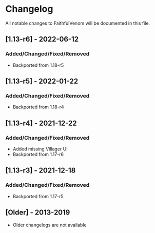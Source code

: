 # Changelog
All notable changes to FaithfulVenom will be documented in this file.

## [1.13-r6] - 2022-06-12
### Added/Changed/Fixed/Removed
- Backported from 1.18-r5

## [1.13-r5] - 2022-01-22
### Added/Changed/Fixed/Removed
- Backported from 1.18-r4

## [1.13-r4] - 2021-12-22
### Added/Changed/Fixed/Removed
- Added missing Villager UI
- Backported from 1.17-r6

## [1.13-r3] - 2021-12-18
### Added/Changed/Fixed/Removed
- Backported from 1.17-r5

## [Older] - 2013-2019
- Older changelogs are not available
